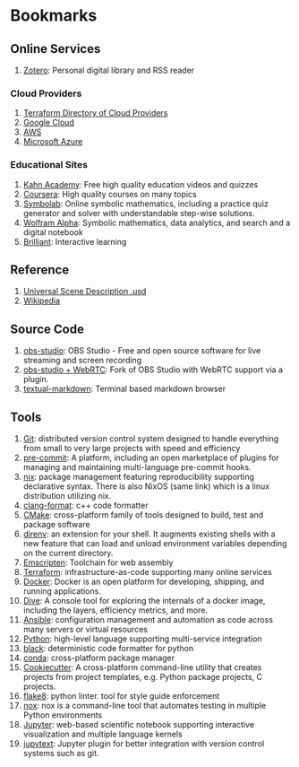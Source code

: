 # Bookmarks

## Online Services

1. [Zotero](https://www.zotero.org/): Personal digital library and RSS reader


### Cloud Providers
1. [Terraform Directory of Cloud Providers](https://registry.terraform.io/browse/providers)
2. [Google Cloud](https://cloud.google.com/)
3. [AWS](https://aws.amazon.com/)
4. [Microsoft Azure](https://azure.microsoft.com/)

### Educational Sites
1. [Kahn Academy](ihttps://www.khanacademy.org/): Free high quality education videos and quizzes
2. [Coursera](https://www.coursera.org/): High quality courses on many topics
3. [Symbolab](https://www.symbolab.com/): Online symbolic mathematics, including a practice quiz generator and solver with understandable step-wise solutions.
4. [Wolfram Alpha](https://www.wolframalpha.com/): Symbolic mathematics, data analytics, and search and a digital notebook
5. [Brilliant](https://brilliant.org/): Interactive learning

## Reference
1. [Universal Scene Description .usd](https://remedy-entertainment.github.io/USDBook/index.html) 
2. [Wikipedia](https://www.wikipedia.org)

## Source Code
1. [obs-studio](https://github.com/obsproject/obs-studio): OBS Studio - Free and open source software for live streaming and screen recording
2. [obs-studio + WebRTC](https://github.com/CoSMoSoftware/OBS-studio-webrtc): Fork of OBS Studio with WebRTC support via a plugin.
3. [textual-markdown](https://github.com/willmcgugan/textual-markdown): Terminal based markdown browser

## Tools

1. [Git](https://git-scm.com/): distributed version control system designed to handle everything from small to very large projects with speed and efficiency
2. [pre-commit](https://pre-commit.com/): A platform, including an open marketplace of plugins for managing and maintaining multi-language pre-commit hooks.
3. [nix](https://nixos.org/): package management featuring reproducibility supporting declarative syntax. There is also NixOS (same link) which is a linux distribution utilizing nix.
4. [clang-format](https://clang.llvm.org/docs/ClangFormat.html): c++ code formatter
5. [CMake](https://cmake.org/): cross-platform family of tools designed to build, test and package software
6. [direnv](https://direnv.net/): an extension for your shell. It augments existing shells with a new feature that can load and unload environment variables depending on the current directory.
7. [Emscripten](https://emscripten.org/): Toolchain for web assembly
8. [Terraform](https://www.terraform.io/): infrastructure-as-code supporting many online services
9. [Docker](https://www.docker.com/): Docker is an open platform for developing, shipping, and running applications. 
10. [Dive](https://github.com/wagoodman/dive): A console tool for exploring the internals of a docker image, including the layers, efficiency metrics, and more.
11. [Ansible](https://www.ansible.com/): configuration management and automation as code across many servers or virtual resources
12. [Python](https://www.python.org/): high-level language supporting multi-service integration
13. [black](https://github.com/psf/black): deterministic code formatter for python
14. [conda](https://docs.conda.io/projects/conda/en/latest/): cross-platform package manager
15. [Cookiecutter](https://github.com/cookiecutter/cookiecutter): A cross-platform command-line utility that creates projects from project templates, e.g. Python package projects, C projects.
16. [flake8](https://flake8.pycqa.org/): python linter. tool for style guide enforcement
17. [nox](https://nox.thea.codes/): nox is a command-line tool that automates testing in multiple Python environments
18. [Jupyter](https://jupyter.org/): web-based scientific notebook supporting interactive visualization and multiple language kernels
19. [jupytext](https://github.com/mwouts/jupytext): Jupyter plugin for better integration with version control systems such as git.